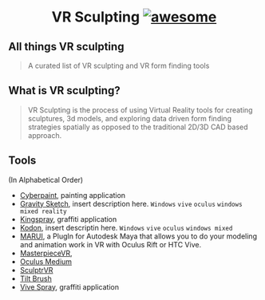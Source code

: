 <h1 align="center"> VR Sculpting <a href="http://awesome.re"><img src="https://cdn.rawgit.com/sindresorhus/awesome/d7305f38d29fed78fa85652e3a63e154dd8e8829/media/badge.svg" alt="awesome"></a> </h1>

## All things VR sculpting

> A curated list of VR sculpting and VR form finding tools

<!--

This list was created with the intention of giving a quick-glance over the many possibilities to engage in this practice.

**Contents**

* [What is VR sculpting?](#what-is-vr-sculpting)
* [Tools](#tools)

-->


## What is VR sculpting?

> VR Sculpting is the process of using Virtual Reality tools for creating sculptures, 3d models, and exploring data driven form finding strategies spatially as opposed to the traditional 2D/3D CAD based approach.


## Tools

(In Alphabetical Order)

* [Cyberpaint](www.cyberpaintapp.com), painting application
* [Gravity Sketch](https://www.gravitysketch.com/), insert description here. `Windows` `vive` `oculus` `windows mixed reality`
* [Kingspray](http://store.steampowered.com/app/471660/Kingspray_Graffiti_VR/), graffiti application
* [Kodon](http://store.steampowered.com/app/479010/Kodon/), insert descriptin here. `Windows` `vive` `oculus` `windows mixed`
* [MARUI](https://www.marui-plugin.com/), a PlugIn for Autodesk Maya that allows you to do your modeling and animation work in VR with Oculus Rift or HTC Vive.
* [MasterpieceVR](https://www.masterpiecevr.com/),
* [Oculus Medium](https://www.oculus.com/medium/)
* [SculptrVR](http://www.sculptrvr.com/)
* [Tilt Brush](https://www.tiltbrush.com/)
* [Vive Spray](http://store.steampowered.com/app/494830/ViveSpray/), graffiti application
